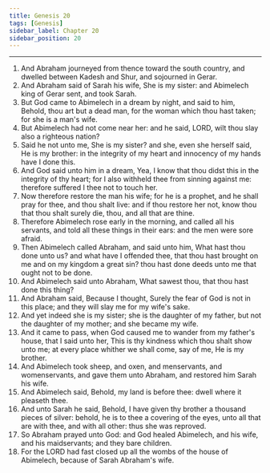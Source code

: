 ```yaml
---
title: Genesis 20
tags: [Genesis]
sidebar_label: Chapter 20
sidebar_position: 20
---
```


---
1. And Abraham journeyed from thence toward the south country, and dwelled between Kadesh and Shur, and sojourned in Gerar.
2. And Abraham said of Sarah his wife, She is my sister: and Abimelech king of Gerar sent, and took Sarah.
3. But God came to Abimelech in a dream by night, and said to him, Behold, thou art but a dead man, for the woman which thou hast taken; for she is a man's wife.
4. But Abimelech had not come near her: and he said, LORD, wilt thou slay also a righteous nation?
5. Said he not unto me, She is my sister? and she, even she herself said, He is my brother: in the integrity of my heart and innocency of my hands have I done this.
6. And God said unto him in a dream, Yea, I know that thou didst this in the integrity of thy heart; for I also withheld thee from sinning against me: therefore suffered I thee not to touch her.
7. Now therefore restore the man his wife; for he is a prophet, and he shall pray for thee, and thou shalt live: and if thou restore her not, know thou that thou shalt surely die, thou, and all that are thine.
8. Therefore Abimelech rose early in the morning, and called all his servants, and told all these things in their ears: and the men were sore afraid.
9. Then Abimelech called Abraham, and said unto him, What hast thou done unto us? and what have I offended thee, that thou hast brought on me and on my kingdom a great sin? thou hast done deeds unto me that ought not to be done.
10. And Abimelech said unto Abraham, What sawest thou, that thou hast done this thing?
11. And Abraham said, Because I thought, Surely the fear of God is not in this place; and they will slay me for my wife's sake.
12. And yet indeed she is my sister; she is the daughter of my father, but not the daughter of my mother; and she became my wife.
13. And it came to pass, when God caused me to wander from my father's house, that I said unto her, This is thy kindness which thou shalt show unto me; at every place whither we shall come, say of me, He is my brother.
14. And Abimelech took sheep, and oxen, and menservants, and womenservants, and gave them unto Abraham, and restored him Sarah his wife.
15. And Abimelech said, Behold, my land is before thee: dwell where it pleaseth thee.
16. And unto Sarah he said, Behold, I have given thy brother a thousand pieces of silver: behold, he is to thee a covering of the eyes, unto all that are with thee, and with all other: thus she was reproved.
17. So Abraham prayed unto God: and God healed Abimelech, and his wife, and his maidservants; and they bare children.
18. For the LORD had fast closed up all the wombs of the house of Abimelech, because of Sarah Abraham's wife.
